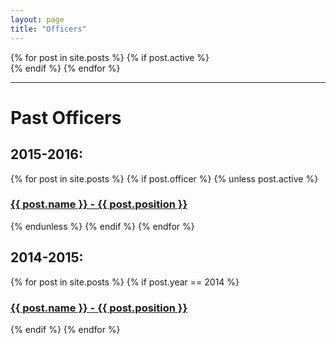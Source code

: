 ```yaml
---
layout: page
title: "Officers"
---
```

<div class="row">
{% for post in site.posts %}
{% if post.active %}
	<a href="{{ post.url | prepend: site.baseurl }}">
		<div class="circle small pull-left" style="background-image: url('{{ site.url }}/{% if post.header-img %}{{ post.header-img }}{% else %}img/officers/blank.jpg{% endif %}')" >
		</div>
	</a>
{% endif %}
{% endfor %}
</div>
<hr>



<h1>Past Officers</h1>
<div class="col-lg-12 col-md-12 col-sm-12 col-xs-12">
<h2>2015-2016:</h2>
<div class="col-lg-0 col-md-0 col-sm-0 col-xs-0">
{% for post in site.posts %}
{% if post.officer %}
{% unless post.active %}
    <a href="{{ post.url | prepend: site.baseurl }}">
        <h3 class="post-title">{{ post.name }} - {{ post.position }}</h3>
    </a>
{% endunless %}
{% endif %}
{% endfor %}
</div>

<h2>2014-2015:</h2>
<div class="col-lg-0 col-md-0 col-sm-0 col-xs-0">
{% for post in site.posts %}
{% if post.year == 2014 %}
    <a href="{{ post.url | prepend: site.baseurl }}">
        <h3 class="post-title">{{ post.name }} - {{ post.position }}</h3>
    </a>
{% endif %}
{% endfor %}
</div>
